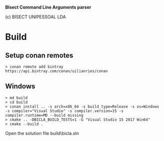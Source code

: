 **BIsect Command Line Arguments parser**

(c) BISECT UNIPESSOAL LDA


# Build

## Setup conan remotes

```
> conan remote add bintray https://api.bintray.com/conan/uilianries/conan
```

## Windows
```
> md build
> cd build
> conan install .. -s arch=x86_64 -s build_type=Release -s os=Windows -s compiler="Visual Studio" -s compiler.version=15 -s compiler.runtime=MD --build missing
> cmake .. -DBICLA_BUILD_TESTS=1 -G "Visual Studio 15 2017 Win64"
> cmake --build .
```


Open the solution file build\bicla.sln
